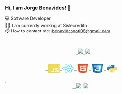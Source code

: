 ### Hi, I am Jorge Benavides! 👋

💻 Software Developer <br>
👩‍💻 I am currently working at Sistecredito <br>
📫 How to contact me: jbenavidesnati05@gmail.com <br>


<br><div align="center">  <a href="https://github.com/jbenavidesnati05">  <img height="180em" src="https://github-readme-stats.vercel.app/api?username=jbenavidesnati05&show_icons=true&theme=blue&include_all_commits=true&count_private=true"/>  <img height="180em" src="https://github-readme-stats.vercel.app/api/top-langs/?username=jbenavidesnati05&layout=compact&langs_count=7&theme=blue"/></div><div style="display: inline_block"><br> 
  
 <div align="center">  <img align="center" alt="Rafa-Js" height="30" width="40" src="https://raw.githubusercontent.com/devicons/devicon/master/icons/javascript/javascript-plain.svg">  <img align="center" alt="Rafa-React" height="30" width="40" src="https://raw.githubusercontent.com/devicons/devicon/master/icons/react/react-original.svg">  <img align="center" alt="Rafa-HTML" height="30" width="40" src="https://raw.githubusercontent.com/devicons/devicon/master/icons/html5/html5-original.svg">  <img align="center" alt="Rafa-CSS" height="30" width="40" src="https://raw.githubusercontent.com/devicons/devicon/master/icons/css3/css3-original.svg">  <img align="center" alt="Rafa-Python" height="30" width="40" src="https://raw.githubusercontent.com/devicons/devicon/master/icons/python/python-original.svg"></div>  <br> <br><div align="center">  
<a href="[https://www.linkedin.com/in/valentina-p-86b3b913a/](https://www.linkedin.com/in/jorge-benavides-nati-frontend-developer)" target="_blank"><img src="https://img.shields.io/badge/-LinkedIn-%230077B5?style=for-the-badge&logo=linkedin&logoColor=white" target="_blank"></a> 
<a href = "mailto:contatorafaballerini@gmail.com"><img src="https://img.shields.io/badge/-Gmail-%23333?style=for-the-badge&logo=gmail&logoColor=white" target="_blank"></a>  
